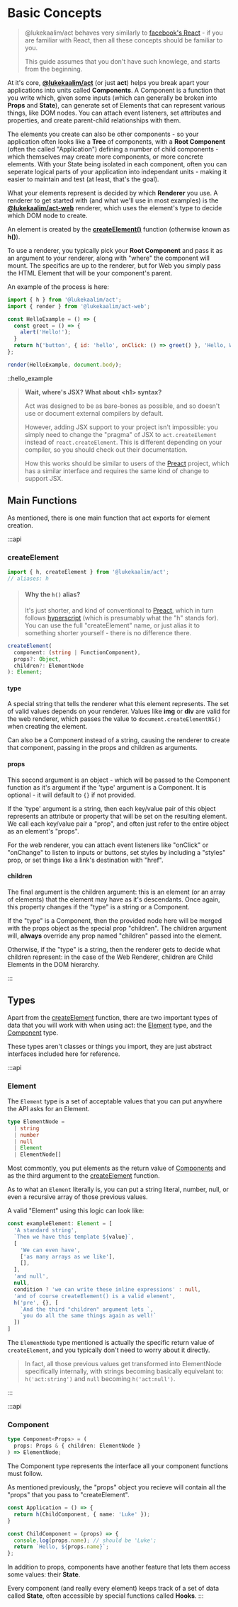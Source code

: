 
# Basic Concepts

> @lukekaalim/act behaves very similarly to [facebook's React](https://reactjs.org/) -
> if you are familiar with React, then all these concepts
> should be familiar to you.
>
> This guide assumes that you don't have such knowlege,
> and starts from the beginning.


At it's core, **[@lukekaalim/act](/)** (or just **act**) helps you break apart your applications into units called **Components**.
A Component is a function that you write which, given some inputs (which can generally be broken into **Props** and **State**), can generate set of Elements that can represent various things, like DOM nodes. You can attach event listeners, set attributes and properties, and create parent-child relationships with them.

The elements you create can also be other components - so your application often looks like a **Tree** of components, with a **Root Component** (often the called "Application") defining a number of child components - which themselves may create more components, or more concrete elements. With your State being isolated in each component, often you can seperate logical parts of your application into independant units - making it easier to maintain and test (at least, that's the goal).

What your elements represent is decided by which **Renderer** you use. A renderer to get started with (and what we'll use in most examples) is the **[@lukekaalim/act-web](/web)** renderer, which uses the element's type to decide which DOM node to create.

An element is created by the [**createElement()**](#createElement) function (otherwise known as **h()**).

To use a renderer, you typically pick your **Root Component** and pass it as an
argument to your renderer, along with "where" the component will mount. The specifics are
up to the renderer, but for Web you simply pass the HTML Element that will be your component's parent.

An example of the process is here:

```js
import { h } from '@lukekaalim/act';
import { render } from '@lukekaalim/act-web';

const HelloExample = () => {
  const greet = () => {
    alert('Hello!');
  }
  return h('button', { id: 'hello', onClick: () => greet() }, 'Hello, World!');
};

render(HelloExample, document.body);
```

::hello_example

> **Wait, where's JSX? What about \<h1\> syntax?**
>
> Act was designed to be as bare-bones as possible, and so doesn't
> use or document external compilers by default.
> 
> However, adding JSX support to your project isn't impossible: you
> simply need to
> change the "pragma" of JSX to `act.createElement` instead of
> `react.createElement`. This is different depending on your
> compiler, so you should check out their documentation.
>
> How this works should be similar to users of the [Preact]() project, which
> has a similar interface and requires the same kind of change to support
> JSX.


## Main Functions

As mentioned, there is one main function that act exports for element creation.

:::api
### createElement

```ts
import { h, createElement } from '@lukekaalim/act';
// aliases: h
```

> #### Why the `h()` alias?
>
> It's just shorter, and kind of conventional to [Preact](https://preactjs.com/),
> which in turn follows [hyperscript](https://hyperscript.org/) (which is presumably what the "h" stands for).
> You can use the full "createElement" name, or just alias it to something shorter yourself - there is no difference there.

```ts
createElement(
  component: (string | FunctionComponent),
  props?: Object,
  children?: ElementNode
): Element;
```

#### type
A special string that tells the renderer what this element represents.
The set of valid values depends on your renderer.
Values like **img** or **div** are valid for the web renderer, which passes
the value to `document.createElementNS()` when creating the element.

Can also be a Component instead of a string, causing the renderer to
create that component, passing in the props and children as arguments.

#### props
This second argument is an object - which will be passed to the
Component function as it's argument if the 'type' argument is a Component.
It is optional - it will default to `{}` if not provided.

If the 'type' argument is a string, then each key/value pair of this object represents an
attribute or property that will be set on the resulting element.
We call each key/value pair a "prop", and often just refer to the entire object as an element's "props".

For the web renderer,
you can attach event listeners like "onClick" or "onChange" to listen to inputs or buttons, set styles
by including a "styles" prop, or set things like a link's destination with "href".
#### children
The final argument is the children argument: this is an element (or an array of elements)
that the element may have as it's descendants. Once again, this property changes if the "type"
is a string or a Component.

If the "type" is a Component, then the provided node here will be merged with the props object as
the special prop "children". The children argument will, **always**
override any prop named "children" passed into the element.

Otherwise, if the "type" is a string, then the renderer gets to decide what children represent: in the
case of the Web Renderer, children are Child Elements in the DOM hierarchy.

:::

## Types

Apart from the [createElement](#createElement) function, there are two important types of data
that you will work with when using act: the [Element](#Element) type, and the [Component](#Component) type.

These types aren't classes or things you import, they are just abstract interfaces included here
for reference.

:::api
### Element
The `Element` type is a set of acceptable values that you can put anywhere the API
asks for an Element.

```ts
type ElementNode =
  | string
  | number
  | null
  | Element
  | ElementNode[]
```

Most commontly, you put elements as the return value of [Components](#Component) and as the third
argument to the [createElement](#createElement) function.

As to what an `Element` literally is, you can put a string literal, number, null, or even a recursive array of those previous values.

A valid "Element" using this logic can look like:
```ts
const exampleElement: Element = [
  'A standard string',
  `Then we have this template ${value}`,
  [
    'We can even have',
    ['as many arrays as we like'],
    [],
  ],
  'and null',
  null,
  condition ? 'we can write these inline expressions' : null,
  'and of course createElement() is a valid element',
  h('pre', {}, [
    `And the third "children" argument lets `,
    `you do all the same things again as well!`
  ])
]
```
The `ElementNode` type mentioned is actually the specific return value of `createElement`,
and you typically don't need to worry about it directly.

> In fact, all those previous values get transformed into ElementNode specifically internally,
> with strings becoming basically equivelant to:
> `h('act:string')`
> and `null` becoming
> `h('act:null')`.

:::


:::api
### Component

```ts
type Component<Props> = (
  props: Props & { children: ElementNode }
) => ElementNode;
```

The Component type represents the interface all your component functions must follow.

As mentioned previously, the "props" object you recieve will contain all the "props"
that you pass to "createElement".

```ts
const Application = () => {
  return h(ChildComponent, { name: 'Luke' });
}

const ChildComponent = (props) => {
  console.log(props.name); // should be 'Luke';
  return `Hello, ${props.name}`;
};
```

In addition to props, components have another feature that lets them access some values: their **State**.

Every component (and really every element) keeps track of a set of data called **State**, often accessible by
special functions called **Hooks**.
:::